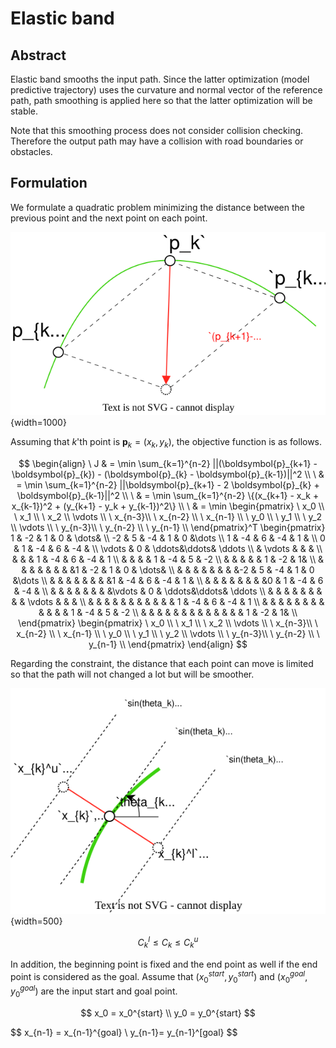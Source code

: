 # Elastic band

## Abstract

Elastic band smooths the input path.
Since the latter optimization (model predictive trajectory) uses the curvature and normal vector of the reference path, path smoothing is applied here so that the latter optimization will be stable.

Note that this smoothing process does not consider collision checking.
Therefore the output path may have a collision with road boundaries or obstacles.

## Formulation

We formulate a quadratic problem minimizing the distance between the previous point and the next point on each point.

![eb](../media/eb.svg){width=1000}

Assuming that $k$'th point is $\boldsymbol{p}_k = (x_k, y_k)$, the objective function is as follows.

$$
\begin{align}
\ J & = \min \sum_{k=1}^{n-2} ||(\boldsymbol{p}_{k+1} - \boldsymbol{p}_{k}) - (\boldsymbol{p}_{k} - \boldsymbol{p}_{k-1})||^2 \\
\ & = \min \sum_{k=1}^{n-2} ||\boldsymbol{p}_{k+1} - 2 \boldsymbol{p}_{k} + \boldsymbol{p}_{k-1}||^2 \\
\ & = \min \sum_{k=1}^{n-2} \{(x_{k+1} - x_k + x_{k-1})^2 + (y_{k+1} - y_k + y_{k-1})^2\} \\
\ & = \min
    \begin{pmatrix}
        \ x_0 \\
        \ x_1 \\
        \ x_2 \\
        \vdots \\
        \ x_{n-3}\\
        \ x_{n-2} \\
        \ x_{n-1} \\
        \ y_0 \\
        \ y_1 \\
        \ y_2 \\
        \vdots \\
        \ y_{n-3}\\
        \ y_{n-2} \\
        \ y_{n-1} \\
    \end{pmatrix}^T
    \begin{pmatrix}
      1 & -2 & 1 & 0 & \dots& \\
      -2 & 5 & -4 & 1 & 0 &\dots   \\
      1 & -4 & 6 & -4 & 1 & \\
      0 & 1 & -4 & 6 & -4 &   \\
      \vdots & 0 & \ddots&\ddots& \ddots   \\
      & \vdots & & & \\
      & & & 1 & -4 & 6 & -4 & 1 \\
      & & & & 1 & -4 & 5 & -2 \\
      & & & & & 1 & -2 &  1& \\
      & & & & & & & &1 & -2 & 1 & 0 & \dots& \\
      & & & & & & & &-2 & 5 & -4 & 1 & 0 &\dots   \\
      & & & & & & & &1 & -4 & 6 & -4 & 1 & \\
      & & & & & & & &0 & 1 & -4 & 6 & -4 &   \\
      & & & & & & & &\vdots & 0 & \ddots&\ddots& \ddots   \\
      & & & & & & & & & \vdots & & & \\
      & & & & & & & & & & & 1 & -4 & 6 & -4 & 1 \\
      & & & & & & & & & & & & 1 & -4 & 5 & -2 \\
      & & & & & & & & & & & & & 1 & -2 &  1& \\
    \end{pmatrix}
    \begin{pmatrix}
        \ x_0 \\
        \ x_1 \\
        \ x_2 \\
        \vdots \\
        \ x_{n-3}\\
        \ x_{n-2} \\
        \ x_{n-1} \\
        \ y_0 \\
        \ y_1 \\
        \ y_2 \\
        \vdots \\
        \ y_{n-3}\\
        \ y_{n-2} \\
        \ y_{n-1} \\
    \end{pmatrix}
\end{align}
$$

Regarding the constraint, the distance that each point can move is limited so that the path will not changed a lot but will be smoother.

![eb_constraint](../media/eb_constraint.svg){width=500}

$$
C_k^l \leq C_k \leq C_k^u
$$

In addition, the beginning point is fixed and the end point as well if the end point is considered as the goal.
Assume that $(x_0^{start}, y_0^{start})$ and $(x_0^{goal}, y_0^{goal})$ are the input start and goal point.

$$
x_0 = x_0^{start} \\
y_0 = y_0^{start}
$$

$$
x_{n-1} = x_{n-1}^{goal} \\
y_{n-1}= y_{n-1}^[goal}
$$
